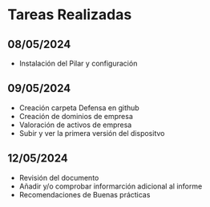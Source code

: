 # Tareas Realizadas
## 08/05/2024
- Instalación del Pilar y configuración

## 09/05/2024
- Creación carpeta Defensa en github
- Creación de dominios de empresa
- Valoración de activos de empresa
- Subir y ver la primera versión del dispositvo

## 12/05/2024
- Revisión del documento
- Añadir y/o comprobar informarción adicional al informe
- Recomendaciones de Buenas prácticas

